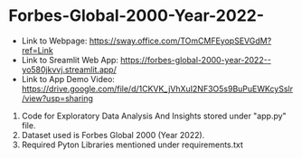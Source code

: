 # Forbes-Global-2000-Year-2022-
- Link to Webpage:  https://sway.office.com/TOmCMFEyopSEVGdM?ref=Link
- Link to Sreamlit Web App:  https://forbes-global-2000-year-2022--yo580jkvvj.streamlit.app/
- Link to App Demo Video:  https://drive.google.com/file/d/1CKVK_jVhXuI2NF3O5s9BuPuEWKcySslr/view?usp=sharing
  
1. Code for Exploratory Data Analysis And Insights stored under "app.py" file.
2. Dataset used is Forbes Global 2000 (Year 2022).
3. Required Pyton Libraries mentioned under requirements.txt
